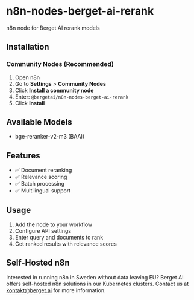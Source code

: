 # n8n-nodes-berget-ai-rerank

n8n node for Berget AI rerank models

## Installation

### Community Nodes (Recommended)

1. Open n8n
2. Go to **Settings** > **Community Nodes**
3. Click **Install a community node**  
4. Enter: `@bergetai/n8n-nodes-berget-ai-rerank`
5. Click **Install**

## Available Models

- bge-reranker-v2-m3 (BAAI)

## Features

- ✅ Document reranking
- ✅ Relevance scoring
- ✅ Batch processing
- ✅ Multilingual support

## Usage

1. Add the node to your workflow
2. Configure API settings
3. Enter query and documents to rank
4. Get ranked results with relevance scores

## Self-Hosted n8n

Interested in running n8n in Sweden without data leaving EU? Berget AI offers self-hosted n8n solutions in our Kubernetes clusters. Contact us at [kontakt@berget.ai](mailto:kontakt@berget.ai) for more information.
